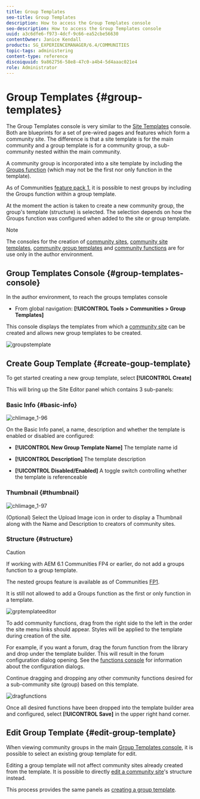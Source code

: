 ```yaml
---
title: Group Templates
seo-title: Group Templates
description: How to access the Group Templates console
seo-description: How to access the Group Templates console
uuid: a3c6dfe6-f973-4dcf-9c66-ea52cbe56630
contentOwner: Janice Kendall
products: SG_EXPERIENCEMANAGER/6.4/COMMUNITIES
topic-tags: administering
content-type: reference
discoiquuid: 9a862756-58e8-47c0-a4b4-5d4aaac021e4
role: Administrator
---
```


# Group Templates {#group-templates}

The Group Templates console is very similar to the [Site Templates](sites.md) console. Both are blueprints for a set of pre-wired pages and features which form a community site. The difference is that a site template is for the main community and a group template is for a community group, a sub-community nested within the main community.

A community group is incorporated into a site template by including the [Groups function](functions.md#groups-function) (which may not be the first nor only function in the template).

As of Communities [feature pack 1](deploy-communities.md#latestfeaturepack), it is possible to nest groups by including the Groups function within a group template.

At the moment the action is taken to create a new community group, the group's template (structure) is selected. The selection depends on how the Groups function was configured when added to the site or group template.

>[!NOTE]
>
>The consoles for the creation of [community sites](sites-console.md), [community site templates](sites.md), [community group templates](tools-groups.md) and [community functions](functions.md) are for use only in the author environment.

## Group Templates Console {#group-templates-console}

In the author environment, to reach the groups templates console

* From global navigation: **[!UICONTROL Tools > Communities > Group Templates]**

This console displays the templates from which a [community site](sites-console.md) can be created and allows new group templates to be created.

![groupstemplate](assets/groupstemplate.png)

## Create Goup Template {#create-goup-template}

To get started creating a new group template, select **[!UICONTROL Create]**

This will bring up the Site Editor panel which contains 3 sub-panels:

### Basic Info {#basic-info}

![chlimage_1-96](assets/chlimage_1-96.png)

On the Basic Info panel, a name, description and whether the template is enabled or disabled are configured:

* **[!UICONTROL New Group Template Name]** 
  The template name id

* **[!UICONTROL Description]** 
  The template description

* **[!UICONTROL Disabled/Enabled]** 
  A toggle switch controlling whether the template is referenceable

### Thumbnail {#thumbnail}

![chlimage_1-97](assets/chlimage_1-97.png)

(Optional) Select the Upload Image icon in order to display a Thumbnail along with the Name and Description to creators of community sites.

### Structure {#structure}

>[!CAUTION]
>
>If working with AEM 6.1 Communities FP4 or earlier, do not add a groups function to a group template.
>
>The nested groups feature is available as of Communities [FP1](communities.md#latestfeaturepack).
>
>It is still not allowed to add a Groups function as the first or only function in a template.

![grptemplateeditor](assets/grptemplateeditor.png)

To add community functions, drag from the right side to the left in the order the site menu links should appear. Styles will be applied to the template during creation of the site.

For example, if you want a forum, drag the forum function from the library and drop under the template builder. This will result in the forum configuration dialog opening. See the [functions console](functions.md) for information about the configuration dialogs.

Continue dragging and dropping any other community functions desired for a sub-community site (group) based on this template.

![dragfunctions](assets/dragfunctions.png)

Once all desired functions have been dropped into the template builder area and configured, select **[!UICONTROL Save]** in the upper right hand corner.

## Edit Group Template {#edit-group-template}

When viewing community groups in the main [Group Templates console](#group-templates-console), it is possible to select an existing group template for edit.

Editing a group template will not affect community sites already created from the template. It is possible to directly [edit a community site](sites-console.md#modify-structure)'s structure instead.

This process provides the same panels as [creating a group template](#create-goup-template).
